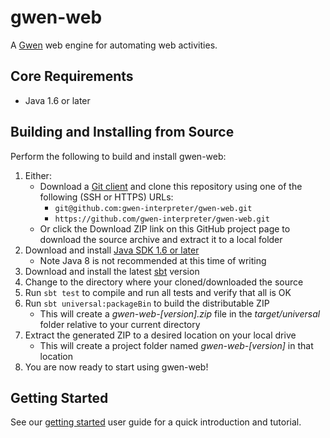 gwen-web
========

A [Gwen](https://github.com/gwen-interpreter/gwen) web engine for 
automating web activities.

Core Requirements
-----------------

- Java 1.6 or later

Building and Installing from Source
-----------------------------------

Perform the following to build and install gwen-web: 

1. Either:
   - Download a [Git client](http://git-scm.com/downloads) and clone this 
     repository using one of the following (SSH or HTTPS) URLs: 
     - `git@github.com:gwen-interpreter/gwen-web.git`
     - `https://github.com/gwen-interpreter/gwen-web.git`
   - Or click the Download ZIP link on this GitHub project page to download 
     the source archive and extract it to a local folder 
2. Download and install [Java SDK 1.6 or later](http://www.oracle.com/technetwork/java/javase/downloads/index.html) 
   - Note Java 8 is not recommended at this time of writing
3. Download and install the latest [sbt](http://www.scala-sbt.org/) version 
4. Change to the directory where your cloned/downloaded the source
5. Run `sbt test` to compile and run all tests and verify that all is OK
6. Run `sbt universal:packageBin` to build the distributable ZIP
   - This will create a _gwen-web-[version].zip_ file in the 
     _target/universal_ folder relative to your current directory
7. Extract the generated ZIP to a desired location on your local drive
   - This will create a project folder named _gwen-web-[version]_ in that 
     location
8. You are now ready to start using gwen-web!

Getting Started
---------------

See our [getting started](doc/START.md) user guide for a quick introduction 
and tutorial.
